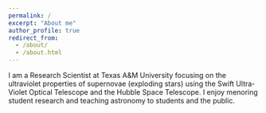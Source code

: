 ```yaml
---
permalink: /
excerpt: "About me"
author_profile: true
redirect_from: 
  - /about/
  - /about.html
---
```


I am a Research Scientist at Texas A&M University focusing on the ultraviolet properties of supernovae (exploding stars) using the Swift Ultra-Violet Optical Telescope and the Hubble Space Telescope.  I enjoy menoring student research and teaching astronomy to students and the public.
